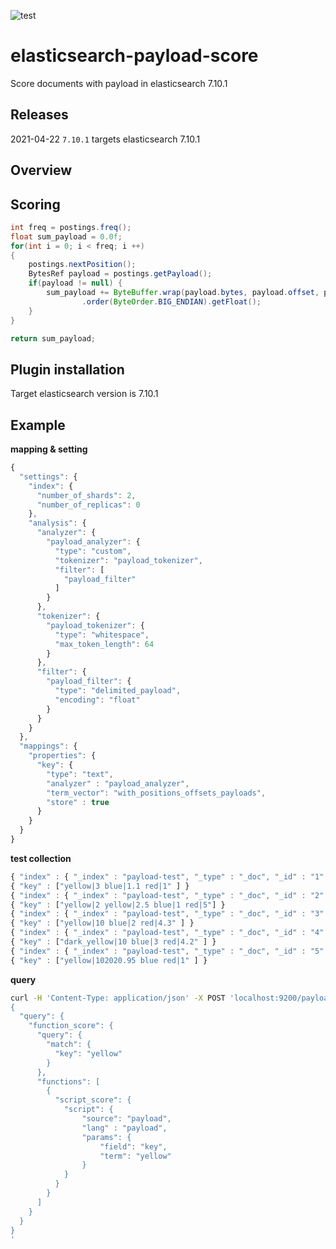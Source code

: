 ![test](https://github.com/the-urge-tech/es-plugins/actions/workflows/test.yml/badge.svg)

# elasticsearch-payload-score
Score documents with payload in elasticsearch 7.10.1

## Releases
2021-04-22 `7.10.1` targets elasticsearch 7.10.1

## Overview


## Scoring
```java
int freq = postings.freq();
float sum_payload = 0.0f;
for(int i = 0; i < freq; i ++)
{
    postings.nextPosition();
    BytesRef payload = postings.getPayload();
    if(payload != null) {
        sum_payload += ByteBuffer.wrap(payload.bytes, payload.offset, payload.length)
                .order(ByteOrder.BIG_ENDIAN).getFloat();
    }
}

return sum_payload;
```

## Plugin installation
Target elasticsearch version is 7.10.1

## Example

**mapping & setting**

```javascript
{
  "settings": {
    "index": {
      "number_of_shards": 2,
      "number_of_replicas": 0
    },
    "analysis": {
      "analyzer": {
        "payload_analyzer": { 
          "type": "custom",
          "tokenizer": "payload_tokenizer",
          "filter": [
            "payload_filter"
          ]
        }
      },
      "tokenizer": {
        "payload_tokenizer": {
          "type": "whitespace",
          "max_token_length": 64
        }
      },
      "filter": {
        "payload_filter": {
          "type": "delimited_payload",
          "encoding": "float"
        }
      }
    }
  },
  "mappings": {
    "properties": {
      "key": {
        "type": "text",
        "analyzer" : "payload_analyzer",
        "term_vector": "with_positions_offsets_payloads",
        "store" : true
      }
    }
  }
}
```

**test collection**
```javascript
{ "index" : { "_index" : "payload-test", "_type" : "_doc", "_id" : "1" } }
{ "key" : ["yellow|3 blue|1.1 red|1" ] }
{ "index" : { "_index" : "payload-test", "_type" : "_doc", "_id" : "2" } }
{ "key" : ["yellow|2 yellow|2.5 blue|1 red|5"] }
{ "index" : { "_index" : "payload-test", "_type" : "_doc", "_id" : "3" } }
{ "key" : ["yellow|10 blue|2 red|4.3" ] }
{ "index" : { "_index" : "payload-test", "_type" : "_doc", "_id" : "4" } }
{ "key" : ["dark_yellow|10 blue|3 red|4.2" ] }
{ "index" : { "_index" : "payload-test", "_type" : "_doc", "_id" : "5" } }
{ "key" : ["yellow|102020.95 blue red|1" ] }
```

**query**
```bash
curl -H 'Content-Type: application/json' -X POST 'localhost:9200/payload-test/_search?pretty' -d '
{
  "query": {
    "function_score": {
      "query": {
        "match": {
          "key": "yellow"
        }
      },
      "functions": [
        {
          "script_score": {
            "script": {
                "source": "payload",
                "lang" : "payload",
                "params": {
                    "field": "key",
                    "term": "yellow"
                }
            }
          }
        }
      ]
    }
  }
}
'
```
